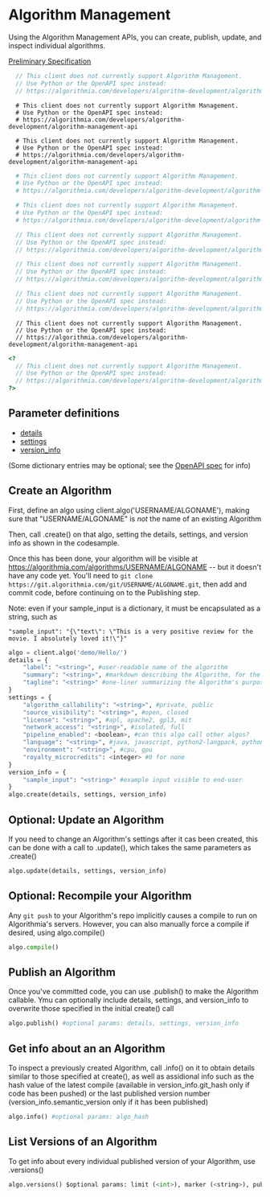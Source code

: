 # Algorithm Management

Using the Algorithm Management APIs, you can create, publish, update, and inspect individual algorithms.

[Preliminary Specification](https://algorithmia.com/developers/algorithm-development/algorithm-management-api)

```javascript
  // This client does not currently support Algorithm Management.
  // Use Python or the OpenAPI spec instead:
  // https://algorithmia.com/developers/algorithm-development/algorithm-management-api
```

```shell
  # This client does not currently support Algorithm Management.
  # Use Python or the OpenAPI spec instead:
  # https://algorithmia.com/developers/algorithm-development/algorithm-management-api
```

```cli
  # This client does not currently support Algorithm Management.
  # Use Python or the OpenAPI spec instead:
  # https://algorithmia.com/developers/algorithm-development/algorithm-management-api
```

```r
  # This client does not currently support Algorithm Management.
  # Use Python or the OpenAPI spec instead:
  # https://algorithmia.com/developers/algorithm-development/algorithm-management-api
```

```ruby
  # This client does not currently support Algorithm Management.
  # Use Python or the OpenAPI spec instead:
  # https://algorithmia.com/developers/algorithm-development/algorithm-management-api
```


```java
  // This client does not currently support Algorithm Management.
  // Use Python or the OpenAPI spec instead:
  // https://algorithmia.com/developers/algorithm-development/algorithm-management-api
```

```scala
  // This client does not currently support Algorithm Management.
  // Use Python or the OpenAPI spec instead:
  // https://algorithmia.com/developers/algorithm-development/algorithm-management-api
```

```rust
  // This client does not currently support Algorithm Management.
  // Use Python or the OpenAPI spec instead:
  // https://algorithmia.com/developers/algorithm-development/algorithm-management-api
```

```nodejs
  // This client does not currently support Algorithm Management.
  // Use Python or the OpenAPI spec instead:
  // https://algorithmia.com/developers/algorithm-development/algorithm-management-api
```

```php
<?
  // This client does not currently support Algorithm Management.
  // Use Python or the OpenAPI spec instead:
  // https://algorithmia.com/developers/algorithm-development/algorithm-management-api
?>
```


## Parameter definitions

* [details](https://github.com/algorithmiaio/algorithmia-api-client/blob/eb9d99f9317d0a4969e4d30a0ae40d159bcd58f5/python/algorithmia_api_client/models/details.py)
* [settings](https://github.com/algorithmiaio/algorithmia-api-client/blob/eb9d99f9317d0a4969e4d30a0ae40d159bcd58f5/python/algorithmia_api_client/models/settings.py)
* [version_info](https://github.com/algorithmiaio/algorithmia-api-client/blob/eb9d99f9317d0a4969e4d30a0ae40d159bcd58f5/python/algorithmia_api_client/models/version_info.py)

(Some dictionary entries may be optional; see the [OpenAPI spec](https://algorithmia.com/v1/openapispec) for info)

## Create an Algorithm

First, define an algo using client.algo('USERNAME/ALGONAME'), making sure that "USERNAME/ALGONAME" is *not* the name of an existing Algorithm

Then, call .create() on that algo, setting the details, settings, and version info as shown in the codesample.

Once this has been done, your algorithm will be visible at https://algorithmia.com/algorithms/USERNAME/ALGONAME -- but it doesn't have any code yet. You'll need to `git clone https://git.algorithmia.com/git/USERNAME/ALGONAME.git`, then add and commit code, before continuing on to the Publishing step.

Note: even if your sample_input is a dictionary, it must be encapsulated as a string, such as

`"sample_input": "{\"text\": \"This is a very positive review for the movie. I absolutely loved it!\"}"`

```python
algo = client.algo('demo/Hello/')
details = {
    "label": "<string>", #user-readable name of the algorithm
    "summary": "<string>", #markdown describing the Algorithm, for the "docs" tab
    "tagline": "<string>" #one-liner summarizing the Algorithm's purpose
}
settings = {
    "algorithm_callability": "<string>", #private, public
    "source_visibility": "<string>", #open, closed
    "license": "<string>", #apl, apache2, gpl3, mit
    "network_access": "<string>", #isolated, full
    "pipeline_enabled": <boolean>, #can this algo call other algos?
    "language": "<string>", #java, javascript, python2-langpack, python3-1, r, ruby, rust, scala
    "environment": "<string>", #cpu, gpu
    "royalty_microcredits": <integer> #0 for none
}
version_info = {
    "sample_input": "<string>" #example input visible to end-user
}
algo.create(details, settings, version_info)
```

## Optional: Update an Algorithm

If you need to change an Algorithm's settings after it cas been created, this can be done with a call to .update(), which takes the same parameters as .create()

```python
algo.update(details, settings, version_info)
```

## Optional: Recompile your Algorithm

Any `git push` to your Algorithm's repo implicitly causes a compile to run on Algorithmia's servers. However, you can also manually force a compile if desired, using algo.compile()

```python
algo.compile()
```

## Publish an Algorithm

Once you've committed code, you can use .publish() to make the Algorithm callable. Ymu can optionally include details, settings, and version_info to overwrite those specified in the initial create() call

```python
algo.publish() #optional params: details, settings, version_info
```

## Get info about an an Algorithm

To inspect a previously created Algorithm, call .info() on it to obtain details similar to those specified at create(), as well as assidional info such as the hash value of the latest compile (available in version_info.git_hash only if code has been pushed) or the last published version number (version_info.semantic_version only if it has been published)

```python
algo.info() #optional params: algo_hash
```

## List Versions of an Algorithm

To get info about every individual published version of your Algorithm, use .versions()

```python
algo.versions() $optional params: limit (<int>), marker (<string>), published (<boolean>), callable (<boolean>)
```